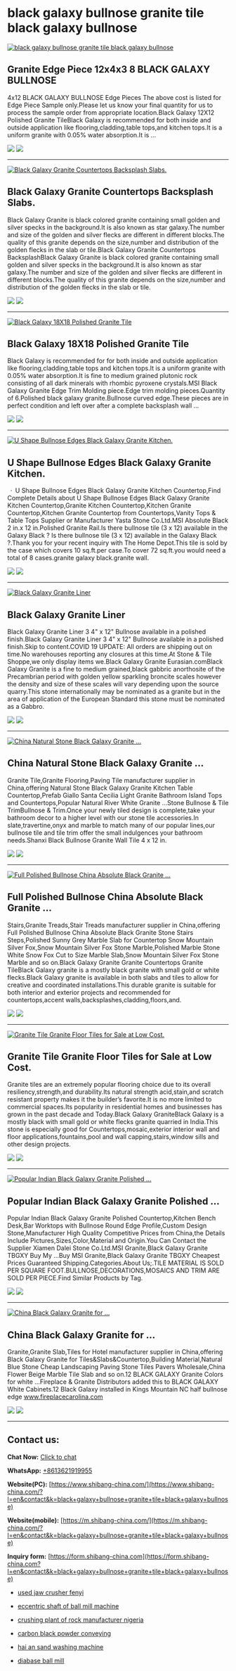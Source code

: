 # black galaxy bullnose granite tile black galaxy bullnose

<a href="https://swt.shibang-china.com/?l=en&img&k=black+galaxy+bullnose+granite+tile+black+galaxy+bullnose" target="_blank">![black galaxy bullnose granite tile black galaxy bullnose](http://static.shibang-china.com/all-800x300/1359.jpg)</a>

## Granite Edge Piece 12x4x3 8 BLACK GALAXY BULLNOSE
4x12 BLACK GALAXY BULLNOSE Edge Pieces The above cost is listed for Edge Piece Sample only.Please let us know your final quantity for us to process the sample order from appropriate location.Black Galaxy 12X12 Polished Granite TileBlack Galaxy is recommended for both inside and outside application like flooring,cladding,table tops,and kitchen tops.It is a uniform granite with 0.05% water absorption.It is …


<a href="https://whatsapp.shibangsoft.com/WhatsApp.php" target="_blank" title="WhatsApp">![](http://static.shibang-china.com/icon/whatsapp.png)</a> <a href="https://swt.shibang-china.com/?l=en&icon&k=black+galaxy+bullnose+granite+tile+black+galaxy+bullnose" target="_blank">![](http://static.shibang-china.com/icon/chat-en.png)</a>

---

<a href="https://swt.shibang-china.com/?l=en&img&k=black+galaxy+bullnose+granite+tile+black+galaxy+bullnose" target="_blank">![Black Galaxy Granite Countertops Backsplash Slabs.](http://static.shibang-china.com/all-800x300/1342.jpg)</a>

## Black Galaxy Granite Countertops Backsplash Slabs.
Black Galaxy Granite is black colored granite containing small golden and silver specks in the background.It is also known as star galaxy.The number and size of the golden and silver flecks are different in different blocks.The quality of this granite depends on the size,number and distribution of the golden flecks in the slab or tile.Black Galaxy Granite Countertops BacksplashBlack Galaxy Granite is black colored granite containing small golden and silver specks in the background.It is also known as star galaxy.The number and size of the golden and silver flecks are different in different blocks.The quality of this granite depends on the size,number and distribution of the golden flecks in the slab or tile.


<a href="https://whatsapp.shibangsoft.com/WhatsApp.php" target="_blank" title="WhatsApp">![](http://static.shibang-china.com/icon/whatsapp.png)</a> <a href="https://swt.shibang-china.com/?l=en&icon&k=black+galaxy+bullnose+granite+tile+black+galaxy+bullnose" target="_blank">![](http://static.shibang-china.com/icon/chat-en.png)</a>

---

<a href="https://swt.shibang-china.com/?l=en&img&k=black+galaxy+bullnose+granite+tile+black+galaxy+bullnose" target="_blank">![Black Galaxy 18X18 Polished Granite Tile](http://static.shibang-china.com/all-800x300/1301.jpg)</a>

## Black Galaxy 18X18 Polished Granite Tile
Black Galaxy is recommended for for both inside and outside application like flooring,cladding,table tops and kitchen tops.It is a uniform granite with 0.05% water absorption.It is fine to medium grained plutonic rock consisting of all dark minerals with rhombic pyroxene crystals.MSI Black Galaxy Granite Edge Trim Molding piece.Edge trim molding pieces.Quantity of 6.Polished black galaxy granite.Bullnose curved edge.These pieces are in perfect condition and left over after a complete backsplash wall …


<a href="https://whatsapp.shibangsoft.com/WhatsApp.php" target="_blank" title="WhatsApp">![](http://static.shibang-china.com/icon/whatsapp.png)</a> <a href="https://swt.shibang-china.com/?l=en&icon&k=black+galaxy+bullnose+granite+tile+black+galaxy+bullnose" target="_blank">![](http://static.shibang-china.com/icon/chat-en.png)</a>

---

<a href="https://swt.shibang-china.com/?l=en&img&k=black+galaxy+bullnose+granite+tile+black+galaxy+bullnose" target="_blank">![U Shape Bullnose Edges Black Galaxy Granite Kitchen.](http://static.shibang-china.com/all-800x300/343.jpg)</a>

## U Shape Bullnose Edges Black Galaxy Granite Kitchen.
&ensp;&#0183;&ensp;U Shape Bullnose Edges Black Galaxy Granite Kitchen Countertop,Find Complete Details about U Shape Bullnose Edges Black Galaxy Granite Kitchen Countertop,Granite Kitchen Countertop,Kitchen Granite Countertop,Kitchen Granite Countertop from Countertops,Vanity Tops &amp; Table Tops Supplier or Manufacturer Yasta Stone Co.Ltd.MSI Absolute Black 2 in.x 12 in.Polished Granite Rail.Is there bullnose tile (3 x 12) available in the Galaxy Black ? Is there bullnose tile (3 x 12) available in the Galaxy Black ?.Thank you for your recent inquiry with The Home Depot.This tile is sold by the case which covers 10 sq.ft.per case.To cover 72 sq.ft.you would need a total of 8 cases.granite galaxy black.granite wall.


<a href="https://whatsapp.shibangsoft.com/WhatsApp.php" target="_blank" title="WhatsApp">![](http://static.shibang-china.com/icon/whatsapp.png)</a> <a href="https://swt.shibang-china.com/?l=en&icon&k=black+galaxy+bullnose+granite+tile+black+galaxy+bullnose" target="_blank">![](http://static.shibang-china.com/icon/chat-en.png)</a>

---

<a href="https://swt.shibang-china.com/?l=en&img&k=black+galaxy+bullnose+granite+tile+black+galaxy+bullnose" target="_blank">![Black Galaxy Granite Liner](http://static.shibang-china.com/all-800x300/1050.jpg)</a>

## Black Galaxy Granite Liner
Black Galaxy Granite Liner 3 4&quot; x 12&quot; Bullnose available in a polished finish.Black Galaxy Granite Liner 3 4&quot; x 12&quot; Bullnose available in a polished finish.Skip to content.COVID 19 UPDATE: All orders are shipping out on time.No warehouses reporting any closures at this time.At Stone &amp; Tile Shoppe,we only display items we.Black Galaxy Granite Eurasian.comBlack Galaxy Granite is a fine to medium grained,black gabbric anorthosite of the Precambrian period with golden yellow sparkling broncite scales however the density and size of these scales will vary depending upon the source quarry.This stone internationally may be nominated as a granite but in the area of application of the European Standard this stone must be nominated as a Gabbro.


<a href="https://whatsapp.shibangsoft.com/WhatsApp.php" target="_blank" title="WhatsApp">![](http://static.shibang-china.com/icon/whatsapp.png)</a> <a href="https://swt.shibang-china.com/?l=en&icon&k=black+galaxy+bullnose+granite+tile+black+galaxy+bullnose" target="_blank">![](http://static.shibang-china.com/icon/chat-en.png)</a>

---

<a href="https://swt.shibang-china.com/?l=en&img&k=black+galaxy+bullnose+granite+tile+black+galaxy+bullnose" target="_blank">![China Natural Stone Black Galaxy Granite …](http://static.shibang-china.com/all-800x300/877.jpg)</a>

## China Natural Stone Black Galaxy Granite …
Granite Tile,Granite Flooring,Paving Tile manufacturer supplier in China,offering Natural Stone Black Galaxy Granite Kitchen Table Countertop,Prefab Giallo Santa Cecilia Light Granite Bathroom Island Tops and Countertops,Popular Natural River White Granite …Stone Bullnose &amp; Tile TrimBullnose &amp; Trim.Once your newly tiled design is complete,take your bathroom decor to a higher level with our stone tile accessories.In slate,travertine,onyx and marble to match many of our popular lines,our bullnose tile and tile trim offer the small indulgences your bathroom needs.Shanxi Black Bullnose Granite Wall Tile 4 x 12 in.


<a href="https://whatsapp.shibangsoft.com/WhatsApp.php" target="_blank" title="WhatsApp">![](http://static.shibang-china.com/icon/whatsapp.png)</a> <a href="https://swt.shibang-china.com/?l=en&icon&k=black+galaxy+bullnose+granite+tile+black+galaxy+bullnose" target="_blank">![](http://static.shibang-china.com/icon/chat-en.png)</a>

---

<a href="https://swt.shibang-china.com/?l=en&img&k=black+galaxy+bullnose+granite+tile+black+galaxy+bullnose" target="_blank">![Full Polished Bullnose China Absolute Black Granite …](http://static.shibang-china.com/all-800x300/1350.jpg)</a>

## Full Polished Bullnose China Absolute Black Granite …
Stairs,Granite Treads,Stair Treads manufacturer supplier in China,offering Full Polished Bullnose China Absolute Black Granite Stone Stairs Steps,Polished Sunny Grey Marble Slab for Countertop Snow Mountain Silver Fox,Snow Mountain Silver Fox Stone Marble,Polished Marble Stone White Snow Fox Cut to Size Marble Slab,Snow Mountain Silver Fox Stone Marble and so on.Black Galaxy Granite Granite Countertops Granite TileBlack Galaxy granite is a mostly black granite with small gold or white flecks.Black Galaxy granite is available in both slabs and tiles to allow for creative and coordinated installations.This durable granite is suitable for both interior and exterior projects and recommended for countertops,accent walls,backsplashes,cladding,floors,and.


<a href="https://whatsapp.shibangsoft.com/WhatsApp.php" target="_blank" title="WhatsApp">![](http://static.shibang-china.com/icon/whatsapp.png)</a> <a href="https://swt.shibang-china.com/?l=en&icon&k=black+galaxy+bullnose+granite+tile+black+galaxy+bullnose" target="_blank">![](http://static.shibang-china.com/icon/chat-en.png)</a>

---

<a href="https://swt.shibang-china.com/?l=en&img&k=black+galaxy+bullnose+granite+tile+black+galaxy+bullnose" target="_blank">![Granite Tile Granite Floor Tiles for Sale at Low Cost.](http://static.shibang-china.com/all-800x300/941.jpg)</a>

## Granite Tile Granite Floor Tiles for Sale at Low Cost.
Granite tiles are an extremely popular flooring choice due to its overall resiliency,strength,and durability.Its natural strength acid,stain,and scratch resistant property makes it the builder’s favorite.It is no more limited to commercial spaces.Its popularity in residential homes and businesses has grown in the past decade and Today.Black Galaxy GraniteBlack Galaxy is a mostly black with small gold or white flecks granite quarried in India.This stone is especially good for Countertops,mosaic,exterior interior wall and floor applications,fountains,pool and wall capping,stairs,window sills and other design projects.


<a href="https://whatsapp.shibangsoft.com/WhatsApp.php" target="_blank" title="WhatsApp">![](http://static.shibang-china.com/icon/whatsapp.png)</a> <a href="https://swt.shibang-china.com/?l=en&icon&k=black+galaxy+bullnose+granite+tile+black+galaxy+bullnose" target="_blank">![](http://static.shibang-china.com/icon/chat-en.png)</a>

---

<a href="https://swt.shibang-china.com/?l=en&img&k=black+galaxy+bullnose+granite+tile+black+galaxy+bullnose" target="_blank">![Popular Indian Black Galaxy Granite Polished …](http://static.shibang-china.com/all-800x300/1334.jpg)</a>

## Popular Indian Black Galaxy Granite Polished …
Popular Indian Black Galaxy Granite Polished Countertop,Kitchen Bench Desk,Bar Worktops with Bullnose Round Edge Profile,Custom Design Stone,Manufacturer High Quality Competitive Prices from China,the Details Include Pictures,Sizes,Color,Material and Origin.You Can Contact the Supplier Xiamen Dalei Stone Co.Ltd.MSI Granite,Black Galaxy Granite TBGXY Buy My …Buy MSI Granite,Black Galaxy Granite TBGXY Cheapest Prices Guaranteed Shipping.Categories.About Us;.TILE MATERIAL IS SOLD PER SQUARE FOOT.BULLNOSE,DECORATIONS,MOSAICS AND TRIM ARE SOLD PER PIECE.Find Similar Products by Tag.


<a href="https://whatsapp.shibangsoft.com/WhatsApp.php" target="_blank" title="WhatsApp">![](http://static.shibang-china.com/icon/whatsapp.png)</a> <a href="https://swt.shibang-china.com/?l=en&icon&k=black+galaxy+bullnose+granite+tile+black+galaxy+bullnose" target="_blank">![](http://static.shibang-china.com/icon/chat-en.png)</a>

---

<a href="https://swt.shibang-china.com/?l=en&img&k=black+galaxy+bullnose+granite+tile+black+galaxy+bullnose" target="_blank">![China Black Galaxy Granite for …](http://static.shibang-china.com/all-800x300/250.jpg)</a>

## China Black Galaxy Granite for …
Granite,Granite Slab,Tiles for Hotel manufacturer supplier in China,offering Black Galaxy Granite for Tiles&amp;Slabs&amp;Countertop,Building Material,Natural Blue Stone Cheap Landscaping Paving Stone Tiles Pavers Wholesale,China Flower Beige Marble Tile Slab and so on.12 BLACK GALAXY Granite Colors for white …Fireplace &amp; Granite Distributors added this to BLACK GALAXY White Cabinets.12 Black Galaxy installed in Kings Mountain NC half bullnose edge www.fireplacecarolina.com


<a href="https://whatsapp.shibangsoft.com/WhatsApp.php" target="_blank" title="WhatsApp">![](http://static.shibang-china.com/icon/whatsapp.png)</a> <a href="https://swt.shibang-china.com/?l=en&icon&k=black+galaxy+bullnose+granite+tile+black+galaxy+bullnose" target="_blank">![](http://static.shibang-china.com/icon/chat-en.png)</a>

---
## Contact us:

**Chat Now:** [Click to chat](https://swt.shibang-china.com?l=en&contact&k=black+galaxy+bullnose+granite+tile+black+galaxy+bullnose)

**WhatsApp:**  [+8613621919955](https://whatsapp.shibangsoft.com/WhatsApp.php)

**Website(PC):** [https://www.shibang-china.com/](https://www.shibang-china.com/?l=en&contact&k=black+galaxy+bullnose+granite+tile+black+galaxy+bullnose)

**Website(mobile):** [https://m.shibang-china.com/](https://m.shibang-china.com/?l=en&contact&k=black+galaxy+bullnose+granite+tile+black+galaxy+bullnose)

**Inquiry form:** [https://form.shibang-china.com](https://form.shibang-china.com?l=en&contact&k=black+galaxy+bullnose+granite+tile+black+galaxy+bullnose)

* [used jaw crusher fenyi](../152/used%20jaw%20crusher%20fenyi.md)

* [eccentric shaft of ball mill machine](../152/eccentric%20shaft%20of%20ball%20mill%20machine.md)

* [crushing plant of rock manufacturer nigeria](../160/crushing%20plant%20of%20rock%20manufacturer%20nigeria.md)

* [carbon black powder conveying](../151/carbon%20black%20powder%20conveying.md)

* [hai an sand washing machine](../151/hai%20an%20sand%20washing%20machine.md)

* [diabase ball mill](../158/diabase%20ball%20mill.md)